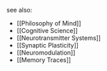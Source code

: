 see also:
- [[Philosophy of Mind]]
- [[Cognitive Science]]
- [[Neurotransmitter Systems]]
- [[Synaptic Plasticity]]
- [[Neuromodulation]]
- [[Memory Traces]]
